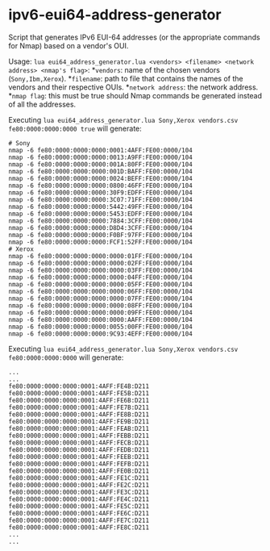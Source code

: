 ipv6-eui64-address-generator
============================

Script that generates IPv6 EUI-64 addresses (or the appropriate commands for Nmap) based on a vendor's OUI.

Usage: ```lua eui64_address_generator.lua <vendors> <filename> <network address> <nmap's flag>```:
*```vendors```: name of the chosen vendors (```Sony,Ibm,Xerox```).
*```filename```: path to file that contains the names of the vendors and their respective OUIs.
*```network address```: the network address.
*```nmap flag```: this must be true should Nmap commands be generated instead of all the addresses.


Executing ```lua eui64_address_generator.lua Sony,Xerox vendors.csv fe80:0000:0000:0000 true``` will generate:


```
# Sony
nmap -6 fe80:0000:0000:0000:0001:4AFF:FE00:0000/104
nmap -6 fe80:0000:0000:0000:0013:A9FF:FE00:0000/104
nmap -6 fe80:0000:0000:0000:001A:80FF:FE00:0000/104
nmap -6 fe80:0000:0000:0000:001D:BAFF:FE00:0000/104
nmap -6 fe80:0000:0000:0000:0024:BEFF:FE00:0000/104
nmap -6 fe80:0000:0000:0000:0800:46FF:FE00:0000/104
nmap -6 fe80:0000:0000:0000:30F9:EDFF:FE00:0000/104
nmap -6 fe80:0000:0000:0000:3C07:71FF:FE00:0000/104
nmap -6 fe80:0000:0000:0000:5442:49FF:FE00:0000/104
nmap -6 fe80:0000:0000:0000:5453:EDFF:FE00:0000/104
nmap -6 fe80:0000:0000:0000:7884:3CFF:FE00:0000/104
nmap -6 fe80:0000:0000:0000:D8D4:3CFF:FE00:0000/104
nmap -6 fe80:0000:0000:0000:F0BF:97FF:FE00:0000/104
nmap -6 fe80:0000:0000:0000:FCF1:52FF:FE00:0000/104
# Xerox
nmap -6 fe80:0000:0000:0000:0000:01FF:FE00:0000/104
nmap -6 fe80:0000:0000:0000:0000:02FF:FE00:0000/104
nmap -6 fe80:0000:0000:0000:0000:03FF:FE00:0000/104
nmap -6 fe80:0000:0000:0000:0000:04FF:FE00:0000/104
nmap -6 fe80:0000:0000:0000:0000:05FF:FE00:0000/104
nmap -6 fe80:0000:0000:0000:0000:06FF:FE00:0000/104
nmap -6 fe80:0000:0000:0000:0000:07FF:FE00:0000/104
nmap -6 fe80:0000:0000:0000:0000:08FF:FE00:0000/104
nmap -6 fe80:0000:0000:0000:0000:09FF:FE00:0000/104
nmap -6 fe80:0000:0000:0000:0000:AAFF:FE00:0000/104
nmap -6 fe80:0000:0000:0000:0055:00FF:FE00:0000/104
nmap -6 fe80:0000:0000:0000:9C93:4EFF:FE00:0000/104
```


Executing ```lua eui64_address_generator.lua Sony,Xerox vendors.csv fe80:0000:0000:0000``` will generate:


```
...
...
fe80:0000:0000:0000:0001:4AFF:FE4B:D211
fe80:0000:0000:0000:0001:4AFF:FE5B:D211
fe80:0000:0000:0000:0001:4AFF:FE6B:D211
fe80:0000:0000:0000:0001:4AFF:FE7B:D211
fe80:0000:0000:0000:0001:4AFF:FE8B:D211
fe80:0000:0000:0000:0001:4AFF:FE9B:D211
fe80:0000:0000:0000:0001:4AFF:FEAB:D211
fe80:0000:0000:0000:0001:4AFF:FEBB:D211
fe80:0000:0000:0000:0001:4AFF:FECB:D211
fe80:0000:0000:0000:0001:4AFF:FEDB:D211
fe80:0000:0000:0000:0001:4AFF:FEEB:D211
fe80:0000:0000:0000:0001:4AFF:FEFB:D211
fe80:0000:0000:0000:0001:4AFF:FE0B:D211
fe80:0000:0000:0000:0001:4AFF:FE1C:D211
fe80:0000:0000:0000:0001:4AFF:FE2C:D211
fe80:0000:0000:0000:0001:4AFF:FE3C:D211
fe80:0000:0000:0000:0001:4AFF:FE4C:D211
fe80:0000:0000:0000:0001:4AFF:FE5C:D211
fe80:0000:0000:0000:0001:4AFF:FE6C:D211
fe80:0000:0000:0000:0001:4AFF:FE7C:D211
fe80:0000:0000:0000:0001:4AFF:FE8C:D211
...
...
```
